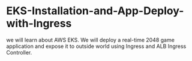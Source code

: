 # EKS-Installation-and-App-Deploy-with-Ingress
we will learn about AWS EKS. We will deploy a real-time 2048 game application and expose it to outside world using Ingress and ALB Ingress Controller. 
